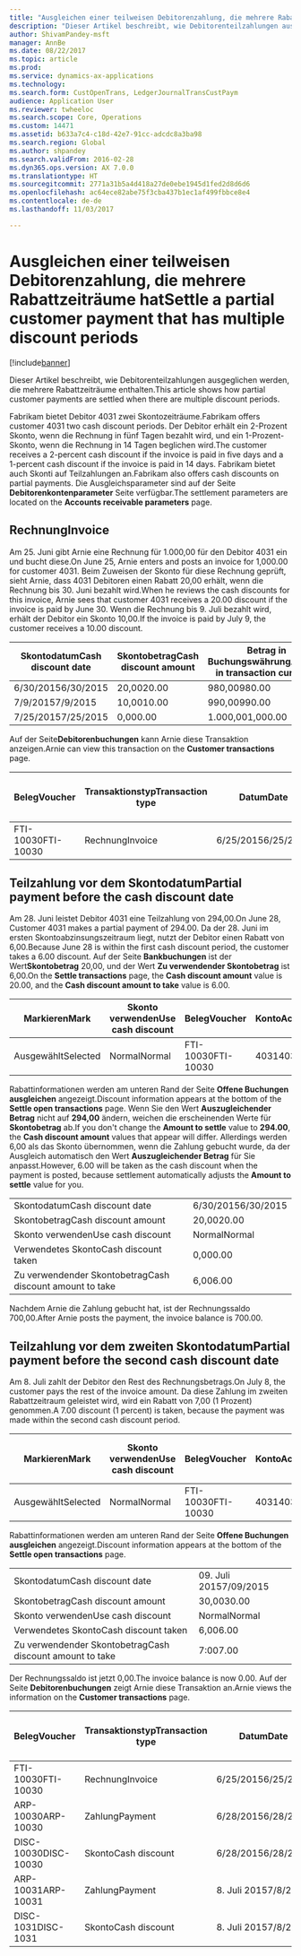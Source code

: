 ```yaml
---
title: "Ausgleichen einer teilweisen Debitorenzahlung, die mehrere Rabattzeiträume hat"
description: "Dieser Artikel beschreibt, wie Debitorenteilzahlungen ausgeglichen werden, die mehrere Rabattzeiträume enthalten."
author: ShivamPandey-msft
manager: AnnBe
ms.date: 08/22/2017
ms.topic: article
ms.prod: 
ms.service: dynamics-ax-applications
ms.technology: 
ms.search.form: CustOpenTrans, LedgerJournalTransCustPaym
audience: Application User
ms.reviewer: twheeloc
ms.search.scope: Core, Operations
ms.custom: 14471
ms.assetid: b633a7c4-c18d-42e7-91cc-adcdc8a3ba98
ms.search.region: Global
ms.author: shpandey
ms.search.validFrom: 2016-02-28
ms.dyn365.ops.version: AX 7.0.0
ms.translationtype: HT
ms.sourcegitcommit: 2771a31b5a4d418a27de0ebe1945d1fed2d8d6d6
ms.openlocfilehash: ac64ece82abe75f3cba437b1ec1af499fbbce8e4
ms.contentlocale: de-de
ms.lasthandoff: 11/03/2017

---
```


# <a name="settle-a-partial-customer-payment-that-has-multiple-discount-periods"></a><span data-ttu-id="0ef9b-103">Ausgleichen einer teilweisen Debitorenzahlung, die mehrere Rabattzeiträume hat</span><span class="sxs-lookup"><span data-stu-id="0ef9b-103">Settle a partial customer payment that has multiple discount periods</span></span>

[!include[banner](../includes/banner.md)]


<span data-ttu-id="0ef9b-104">Dieser Artikel beschreibt, wie Debitorenteilzahlungen ausgeglichen werden, die mehrere Rabattzeiträume enthalten.</span><span class="sxs-lookup"><span data-stu-id="0ef9b-104">This article shows how partial customer payments are settled when there are multiple discount periods.</span></span>

<span data-ttu-id="0ef9b-105">Fabrikam bietet Debitor 4031 zwei Skontozeiträume.</span><span class="sxs-lookup"><span data-stu-id="0ef9b-105">Fabrikam offers customer 4031 two cash discount periods.</span></span> <span data-ttu-id="0ef9b-106">Der Debitor erhält ein 2-Prozent Skonto, wenn die Rechnung in fünf Tagen bezahlt wird, und ein 1-Prozent-Skonto, wenn die Rechnung in 14 Tagen beglichen wird.</span><span class="sxs-lookup"><span data-stu-id="0ef9b-106">The customer receives a 2-percent cash discount if the invoice is paid in five days and a 1-percent cash discount if the invoice is paid in 14 days.</span></span> <span data-ttu-id="0ef9b-107">Fabrikam bietet auch Skonti auf Teilzahlungen an.</span><span class="sxs-lookup"><span data-stu-id="0ef9b-107">Fabrikam also offers cash discounts on partial payments.</span></span> <span data-ttu-id="0ef9b-108">Die Ausgleichsparameter sind auf der Seite **Debitorenkontenparameter** Seite verfügbar.</span><span class="sxs-lookup"><span data-stu-id="0ef9b-108">The settlement parameters are located on the **Accounts receivable parameters** page.</span></span>

## <a name="invoice"></a><span data-ttu-id="0ef9b-109">Rechnung</span><span class="sxs-lookup"><span data-stu-id="0ef9b-109">Invoice</span></span>
<span data-ttu-id="0ef9b-110">Am 25. Juni gibt Arnie eine Rechnung für 1.000,00 für den Debitor 4031 ein und bucht diese.</span><span class="sxs-lookup"><span data-stu-id="0ef9b-110">On June 25, Arnie enters and posts an invoice for 1,000.00 for customer 4031.</span></span> <span data-ttu-id="0ef9b-111">Beim Zuweisen der Skonto für diese Rechnung geprüft, sieht Arnie, dass 4031 Debitoren einen Rabatt 20,00 erhält, wenn die Rechnung bis 30. Juni bezahlt wird.</span><span class="sxs-lookup"><span data-stu-id="0ef9b-111">When he reviews the cash discounts for this invoice, Arnie sees that customer 4031 receives a 20.00 discount if the invoice is paid by June 30.</span></span> <span data-ttu-id="0ef9b-112">Wenn die Rechnung bis 9. Juli bezahlt wird, erhält der Debitor ein Skonto 10,00.</span><span class="sxs-lookup"><span data-stu-id="0ef9b-112">If the invoice is paid by July 9, the customer receives a 10.00 discount.</span></span>

| <span data-ttu-id="0ef9b-113">Skontodatum</span><span class="sxs-lookup"><span data-stu-id="0ef9b-113">Cash discount date</span></span> | <span data-ttu-id="0ef9b-114">Skontobetrag</span><span class="sxs-lookup"><span data-stu-id="0ef9b-114">Cash discount amount</span></span> | <span data-ttu-id="0ef9b-115">Betrag in Buchungswährung</span><span class="sxs-lookup"><span data-stu-id="0ef9b-115">Amount in transaction currency</span></span> |
|--------------------|----------------------|--------------------------------|
| <span data-ttu-id="0ef9b-116">6/30/2015</span><span class="sxs-lookup"><span data-stu-id="0ef9b-116">6/30/2015</span></span>          | <span data-ttu-id="0ef9b-117">20,00</span><span class="sxs-lookup"><span data-stu-id="0ef9b-117">20.00</span></span>                | <span data-ttu-id="0ef9b-118">980,00</span><span class="sxs-lookup"><span data-stu-id="0ef9b-118">980.00</span></span>                         |
| <span data-ttu-id="0ef9b-119">7/9/2015</span><span class="sxs-lookup"><span data-stu-id="0ef9b-119">7/9/2015</span></span>           | <span data-ttu-id="0ef9b-120">10,00</span><span class="sxs-lookup"><span data-stu-id="0ef9b-120">10.00</span></span>                | <span data-ttu-id="0ef9b-121">990,00</span><span class="sxs-lookup"><span data-stu-id="0ef9b-121">990.00</span></span>                         |
| <span data-ttu-id="0ef9b-122">7/25/2015</span><span class="sxs-lookup"><span data-stu-id="0ef9b-122">7/25/2015</span></span>          | <span data-ttu-id="0ef9b-123">0,00</span><span class="sxs-lookup"><span data-stu-id="0ef9b-123">0.00</span></span>                 | <span data-ttu-id="0ef9b-124">1.000,00</span><span class="sxs-lookup"><span data-stu-id="0ef9b-124">1,000.00</span></span>                       |

<span data-ttu-id="0ef9b-125">Auf der Seite**Debitorenbuchungen** kann Arnie diese Transaktion anzeigen.</span><span class="sxs-lookup"><span data-stu-id="0ef9b-125">Arnie can view this transaction on the **Customer transactions** page.</span></span>

| <span data-ttu-id="0ef9b-126">Beleg</span><span class="sxs-lookup"><span data-stu-id="0ef9b-126">Voucher</span></span>   | <span data-ttu-id="0ef9b-127">Transaktionstyp</span><span class="sxs-lookup"><span data-stu-id="0ef9b-127">Transaction type</span></span> | <span data-ttu-id="0ef9b-128">Datum</span><span class="sxs-lookup"><span data-stu-id="0ef9b-128">Date</span></span>      | <span data-ttu-id="0ef9b-129">Rechnung</span><span class="sxs-lookup"><span data-stu-id="0ef9b-129">Invoice</span></span> | <span data-ttu-id="0ef9b-130">Geschuldeter Betrag in Buchungswährung</span><span class="sxs-lookup"><span data-stu-id="0ef9b-130">Amount in transaction currency debit</span></span> | <span data-ttu-id="0ef9b-131">Gutschriftsbetrag in Buchungswährung</span><span class="sxs-lookup"><span data-stu-id="0ef9b-131">Amount in transaction currency credit</span></span> | <span data-ttu-id="0ef9b-132">Gesamtbetrag</span><span class="sxs-lookup"><span data-stu-id="0ef9b-132">Balance</span></span>  | <span data-ttu-id="0ef9b-133">Währung</span><span class="sxs-lookup"><span data-stu-id="0ef9b-133">Currency</span></span> |
|-----------|------------------|-----------|---------|--------------------------------------|---------------------------------------|----------|----------|
| <span data-ttu-id="0ef9b-134">FTI-10030</span><span class="sxs-lookup"><span data-stu-id="0ef9b-134">FTI-10030</span></span> | <span data-ttu-id="0ef9b-135">Rechnung</span><span class="sxs-lookup"><span data-stu-id="0ef9b-135">Invoice</span></span>          | <span data-ttu-id="0ef9b-136">6/25/2015</span><span class="sxs-lookup"><span data-stu-id="0ef9b-136">6/25/2015</span></span> | <span data-ttu-id="0ef9b-137">10030</span><span class="sxs-lookup"><span data-stu-id="0ef9b-137">10030</span></span>   | <span data-ttu-id="0ef9b-138">1.000,00</span><span class="sxs-lookup"><span data-stu-id="0ef9b-138">1,000.00</span></span>                             |                                       | <span data-ttu-id="0ef9b-139">1.000,00</span><span class="sxs-lookup"><span data-stu-id="0ef9b-139">1,000.00</span></span> | <span data-ttu-id="0ef9b-140">USD</span><span class="sxs-lookup"><span data-stu-id="0ef9b-140">USD</span></span>      |

## <a name="partial-payment-before-the-cash-discount-date"></a><span data-ttu-id="0ef9b-141">Teilzahlung vor dem Skontodatum</span><span class="sxs-lookup"><span data-stu-id="0ef9b-141">Partial payment before the cash discount date</span></span>
<span data-ttu-id="0ef9b-142">Am 28. Juni leistet Debitor 4031 eine Teilzahlung von 294,00.</span><span class="sxs-lookup"><span data-stu-id="0ef9b-142">On June 28, Customer 4031 makes a partial payment of 294.00.</span></span> <span data-ttu-id="0ef9b-143">Da der 28. Juni im ersten Skontoabzinsungszeitraum liegt, nutzt der Debitor einen Rabatt von 6,00.</span><span class="sxs-lookup"><span data-stu-id="0ef9b-143">Because June 28 is within the first cash discount period, the customer takes a 6.00 discount.</span></span> <span data-ttu-id="0ef9b-144">Auf der Seite **Bankbuchungen** ist der Wert**Skontobetrag** 20,00, und der Wert **Zu verwendender Skontobetrag** ist 6,00.</span><span class="sxs-lookup"><span data-stu-id="0ef9b-144">On the **Settle transactions** page, the **Cash discount amount** value is 20.00, and the **Cash discount amount to take** value is 6.00.</span></span>

| <span data-ttu-id="0ef9b-145">Markieren</span><span class="sxs-lookup"><span data-stu-id="0ef9b-145">Mark</span></span>     | <span data-ttu-id="0ef9b-146">Skonto verwenden</span><span class="sxs-lookup"><span data-stu-id="0ef9b-146">Use cash discount</span></span> | <span data-ttu-id="0ef9b-147">Beleg</span><span class="sxs-lookup"><span data-stu-id="0ef9b-147">Voucher</span></span>   | <span data-ttu-id="0ef9b-148">Konto</span><span class="sxs-lookup"><span data-stu-id="0ef9b-148">Account</span></span> | <span data-ttu-id="0ef9b-149">Datum</span><span class="sxs-lookup"><span data-stu-id="0ef9b-149">Date</span></span>      | <span data-ttu-id="0ef9b-150">Fälligkeitsdatum</span><span class="sxs-lookup"><span data-stu-id="0ef9b-150">Due date</span></span>  | <span data-ttu-id="0ef9b-151">Rechnung</span><span class="sxs-lookup"><span data-stu-id="0ef9b-151">Invoice</span></span> | <span data-ttu-id="0ef9b-152">Betrag in Buchungswährung</span><span class="sxs-lookup"><span data-stu-id="0ef9b-152">Amount in transaction currency</span></span> | <span data-ttu-id="0ef9b-153">Währung</span><span class="sxs-lookup"><span data-stu-id="0ef9b-153">Currency</span></span> | <span data-ttu-id="0ef9b-154">Auszugleichender Betrag</span><span class="sxs-lookup"><span data-stu-id="0ef9b-154">Amount to settle</span></span> |
|----------|-------------------|-----------|---------|-----------|-----------|---------|--------------------------------|----------|------------------|
| <span data-ttu-id="0ef9b-155">Ausgewählt</span><span class="sxs-lookup"><span data-stu-id="0ef9b-155">Selected</span></span> | <span data-ttu-id="0ef9b-156">Normal</span><span class="sxs-lookup"><span data-stu-id="0ef9b-156">Normal</span></span>            | <span data-ttu-id="0ef9b-157">FTI-10030</span><span class="sxs-lookup"><span data-stu-id="0ef9b-157">FTI-10030</span></span> | <span data-ttu-id="0ef9b-158">4031</span><span class="sxs-lookup"><span data-stu-id="0ef9b-158">4031</span></span>    | <span data-ttu-id="0ef9b-159">6/25/2015</span><span class="sxs-lookup"><span data-stu-id="0ef9b-159">6/25/2015</span></span> | <span data-ttu-id="0ef9b-160">7/25/2015</span><span class="sxs-lookup"><span data-stu-id="0ef9b-160">7/25/2015</span></span> | <span data-ttu-id="0ef9b-161">10030</span><span class="sxs-lookup"><span data-stu-id="0ef9b-161">10030</span></span>   | <span data-ttu-id="0ef9b-162">1.000,00</span><span class="sxs-lookup"><span data-stu-id="0ef9b-162">1,000.00</span></span>                       | <span data-ttu-id="0ef9b-163">USD</span><span class="sxs-lookup"><span data-stu-id="0ef9b-163">USD</span></span>      | <span data-ttu-id="0ef9b-164">294,00</span><span class="sxs-lookup"><span data-stu-id="0ef9b-164">294.00</span></span>           |

<span data-ttu-id="0ef9b-165">Rabattinformationen werden am unteren Rand der Seite **Offene Buchungen ausgleichen** angezeigt.</span><span class="sxs-lookup"><span data-stu-id="0ef9b-165">Discount information appears at the bottom of the **Settle open transactions** page.</span></span> <span data-ttu-id="0ef9b-166">Wenn Sie den Wert **Auszugleichender Betrag** nicht auf **294,00** ändern, weichen die erscheinenden Werte für **Skontobetrag** ab.</span><span class="sxs-lookup"><span data-stu-id="0ef9b-166">If you don't change the **Amount to settle** value to **294.00**, the **Cash discount amount** values that appear will differ.</span></span> <span data-ttu-id="0ef9b-167">Allerdings werden 6,00 als das Skonto übernommen, wenn die Zahlung gebucht wurde, da der Ausgleich automatisch den Wert **Auszugleichender Betrag** für Sie anpasst.</span><span class="sxs-lookup"><span data-stu-id="0ef9b-167">However, 6.00 will be taken as the cash discount when the payment is posted, because settlement automatically adjusts the **Amount to settle** value for you.</span></span>

|                              |           |
|------------------------------|-----------|
| <span data-ttu-id="0ef9b-168">Skontodatum</span><span class="sxs-lookup"><span data-stu-id="0ef9b-168">Cash discount date</span></span>           | <span data-ttu-id="0ef9b-169">6/30/2015</span><span class="sxs-lookup"><span data-stu-id="0ef9b-169">6/30/2015</span></span> |
| <span data-ttu-id="0ef9b-170">Skontobetrag</span><span class="sxs-lookup"><span data-stu-id="0ef9b-170">Cash discount amount</span></span>         | <span data-ttu-id="0ef9b-171">20,00</span><span class="sxs-lookup"><span data-stu-id="0ef9b-171">20.00</span></span>     |
| <span data-ttu-id="0ef9b-172">Skonto verwenden</span><span class="sxs-lookup"><span data-stu-id="0ef9b-172">Use cash discount</span></span>            | <span data-ttu-id="0ef9b-173">Normal</span><span class="sxs-lookup"><span data-stu-id="0ef9b-173">Normal</span></span>    |
| <span data-ttu-id="0ef9b-174">Verwendetes Skonto</span><span class="sxs-lookup"><span data-stu-id="0ef9b-174">Cash discount taken</span></span>          | <span data-ttu-id="0ef9b-175">0,00</span><span class="sxs-lookup"><span data-stu-id="0ef9b-175">0.00</span></span>      |
| <span data-ttu-id="0ef9b-176">Zu verwendender Skontobetrag</span><span class="sxs-lookup"><span data-stu-id="0ef9b-176">Cash discount amount to take</span></span> | <span data-ttu-id="0ef9b-177">6,00</span><span class="sxs-lookup"><span data-stu-id="0ef9b-177">6.00</span></span>      |

<span data-ttu-id="0ef9b-178">Nachdem Arnie die Zahlung gebucht hat, ist der Rechnungssaldo 700,00.</span><span class="sxs-lookup"><span data-stu-id="0ef9b-178">After Arnie posts the payment, the invoice balance is 700.00.</span></span>

## <a name="partial-payment-before-the-second-cash-discount-date"></a><span data-ttu-id="0ef9b-179">Teilzahlung vor dem zweiten Skontodatum</span><span class="sxs-lookup"><span data-stu-id="0ef9b-179">Partial payment before the second cash discount date</span></span>
<span data-ttu-id="0ef9b-180">Am 8. Juli zahlt der Debitor den Rest des Rechnungsbetrags.</span><span class="sxs-lookup"><span data-stu-id="0ef9b-180">On July 8, the customer pays the rest of the invoice amount.</span></span> <span data-ttu-id="0ef9b-181">Da diese Zahlung im zweiten Rabattzeitraum geleistet wird, wird ein Rabatt von 7,00 (1 Prozent) genommen.</span><span class="sxs-lookup"><span data-stu-id="0ef9b-181">A 7.00 discount (1 percent) is taken, because the payment was made within the second cash discount period.</span></span>

| <span data-ttu-id="0ef9b-182">Markieren</span><span class="sxs-lookup"><span data-stu-id="0ef9b-182">Mark</span></span>     | <span data-ttu-id="0ef9b-183">Skonto verwenden</span><span class="sxs-lookup"><span data-stu-id="0ef9b-183">Use cash discount</span></span> | <span data-ttu-id="0ef9b-184">Beleg</span><span class="sxs-lookup"><span data-stu-id="0ef9b-184">Voucher</span></span>   | <span data-ttu-id="0ef9b-185">Konto</span><span class="sxs-lookup"><span data-stu-id="0ef9b-185">Account</span></span> | <span data-ttu-id="0ef9b-186">Datum</span><span class="sxs-lookup"><span data-stu-id="0ef9b-186">Date</span></span>      | <span data-ttu-id="0ef9b-187">Fälligkeitsdatum</span><span class="sxs-lookup"><span data-stu-id="0ef9b-187">Due date</span></span>  | <span data-ttu-id="0ef9b-188">Rechnung</span><span class="sxs-lookup"><span data-stu-id="0ef9b-188">Invoice</span></span> | <span data-ttu-id="0ef9b-189">Geschuldeter Betrag in Buchungswährung</span><span class="sxs-lookup"><span data-stu-id="0ef9b-189">Amount in transaction currency debit</span></span> | <span data-ttu-id="0ef9b-190">Gutschriftsbetrag in Buchungswährung</span><span class="sxs-lookup"><span data-stu-id="0ef9b-190">Amount in transaction currency credit</span></span> | <span data-ttu-id="0ef9b-191">Währung</span><span class="sxs-lookup"><span data-stu-id="0ef9b-191">Currency</span></span> | <span data-ttu-id="0ef9b-192">Auszugleichender Betrag</span><span class="sxs-lookup"><span data-stu-id="0ef9b-192">Amount to settle</span></span> |
|----------|-------------------|-----------|---------|-----------|-----------|---------|--------------------------------------|---------------------------------------|----------|------------------|
| <span data-ttu-id="0ef9b-193">Ausgewählt</span><span class="sxs-lookup"><span data-stu-id="0ef9b-193">Selected</span></span> | <span data-ttu-id="0ef9b-194">Normal</span><span class="sxs-lookup"><span data-stu-id="0ef9b-194">Normal</span></span>            | <span data-ttu-id="0ef9b-195">FTI-10030</span><span class="sxs-lookup"><span data-stu-id="0ef9b-195">FTI-10030</span></span> | <span data-ttu-id="0ef9b-196">4031</span><span class="sxs-lookup"><span data-stu-id="0ef9b-196">4031</span></span>    | <span data-ttu-id="0ef9b-197">6/25/2015</span><span class="sxs-lookup"><span data-stu-id="0ef9b-197">6/25/2015</span></span> | <span data-ttu-id="0ef9b-198">7/25/2015</span><span class="sxs-lookup"><span data-stu-id="0ef9b-198">7/25/2015</span></span> | <span data-ttu-id="0ef9b-199">10030</span><span class="sxs-lookup"><span data-stu-id="0ef9b-199">10030</span></span>   | <span data-ttu-id="0ef9b-200">700,00</span><span class="sxs-lookup"><span data-stu-id="0ef9b-200">700.00</span></span>                               |                                       | <span data-ttu-id="0ef9b-201">USD</span><span class="sxs-lookup"><span data-stu-id="0ef9b-201">USD</span></span>      | <span data-ttu-id="0ef9b-202">693,00</span><span class="sxs-lookup"><span data-stu-id="0ef9b-202">693.00</span></span>           |

<span data-ttu-id="0ef9b-203">Rabattinformationen werden am unteren Rand der Seite **Offene Buchungen ausgleichen** angezeigt.</span><span class="sxs-lookup"><span data-stu-id="0ef9b-203">Discount information appears at the bottom of the **Settle open transactions** page.</span></span>

|                              |           |
|------------------------------|-----------|
| <span data-ttu-id="0ef9b-204">Skontodatum</span><span class="sxs-lookup"><span data-stu-id="0ef9b-204">Cash discount date</span></span>           | <span data-ttu-id="0ef9b-205">09. Juli 2015</span><span class="sxs-lookup"><span data-stu-id="0ef9b-205">7/09/2015</span></span> |
| <span data-ttu-id="0ef9b-206">Skontobetrag</span><span class="sxs-lookup"><span data-stu-id="0ef9b-206">Cash discount amount</span></span>         | <span data-ttu-id="0ef9b-207">30,00</span><span class="sxs-lookup"><span data-stu-id="0ef9b-207">30.00</span></span>     |
| <span data-ttu-id="0ef9b-208">Skonto verwenden</span><span class="sxs-lookup"><span data-stu-id="0ef9b-208">Use cash discount</span></span>            | <span data-ttu-id="0ef9b-209">Normal</span><span class="sxs-lookup"><span data-stu-id="0ef9b-209">Normal</span></span>    |
| <span data-ttu-id="0ef9b-210">Verwendetes Skonto</span><span class="sxs-lookup"><span data-stu-id="0ef9b-210">Cash discount taken</span></span>          | <span data-ttu-id="0ef9b-211">6,00</span><span class="sxs-lookup"><span data-stu-id="0ef9b-211">6.00</span></span>      |
| <span data-ttu-id="0ef9b-212">Zu verwendender Skontobetrag</span><span class="sxs-lookup"><span data-stu-id="0ef9b-212">Cash discount amount to take</span></span> | <span data-ttu-id="0ef9b-213">7:00</span><span class="sxs-lookup"><span data-stu-id="0ef9b-213">7.00</span></span>      |

<span data-ttu-id="0ef9b-214">Der Rechnungssaldo ist jetzt 0,00.</span><span class="sxs-lookup"><span data-stu-id="0ef9b-214">The invoice balance is now 0.00.</span></span> <span data-ttu-id="0ef9b-215">Auf der Seite **Debitorenbuchungen** zeigt Arnie diese Transaktion an.</span><span class="sxs-lookup"><span data-stu-id="0ef9b-215">Arnie views the information on the **Customer transactions** page.</span></span>

| <span data-ttu-id="0ef9b-216">Beleg</span><span class="sxs-lookup"><span data-stu-id="0ef9b-216">Voucher</span></span>    | <span data-ttu-id="0ef9b-217">Transaktionstyp</span><span class="sxs-lookup"><span data-stu-id="0ef9b-217">Transaction type</span></span> | <span data-ttu-id="0ef9b-218">Datum</span><span class="sxs-lookup"><span data-stu-id="0ef9b-218">Date</span></span>      | <span data-ttu-id="0ef9b-219">Rechnung</span><span class="sxs-lookup"><span data-stu-id="0ef9b-219">Invoice</span></span> | <span data-ttu-id="0ef9b-220">Geschuldeter Betrag in Buchungswährung</span><span class="sxs-lookup"><span data-stu-id="0ef9b-220">Amount in transaction currency debit</span></span> | <span data-ttu-id="0ef9b-221">Gutschriftsbetrag in Buchungswährung</span><span class="sxs-lookup"><span data-stu-id="0ef9b-221">Amount in transaction currency credit</span></span> | <span data-ttu-id="0ef9b-222">Gesamtbetrag</span><span class="sxs-lookup"><span data-stu-id="0ef9b-222">Balance</span></span> | <span data-ttu-id="0ef9b-223">Währung</span><span class="sxs-lookup"><span data-stu-id="0ef9b-223">Currency</span></span> |
|------------|------------------|-----------|---------|--------------------------------------|---------------------------------------|---------|----------|
| <span data-ttu-id="0ef9b-224">FTI-10030</span><span class="sxs-lookup"><span data-stu-id="0ef9b-224">FTI-10030</span></span>  | <span data-ttu-id="0ef9b-225">Rechnung</span><span class="sxs-lookup"><span data-stu-id="0ef9b-225">Invoice</span></span>          | <span data-ttu-id="0ef9b-226">6/25/2015</span><span class="sxs-lookup"><span data-stu-id="0ef9b-226">6/25/2015</span></span> | <span data-ttu-id="0ef9b-227">10030</span><span class="sxs-lookup"><span data-stu-id="0ef9b-227">10030</span></span>   | <span data-ttu-id="0ef9b-228">1.000,00</span><span class="sxs-lookup"><span data-stu-id="0ef9b-228">1,000.00</span></span>                             |                                       | <span data-ttu-id="0ef9b-229">0,00</span><span class="sxs-lookup"><span data-stu-id="0ef9b-229">0.00</span></span>    | <span data-ttu-id="0ef9b-230">USD</span><span class="sxs-lookup"><span data-stu-id="0ef9b-230">USD</span></span>      |
| <span data-ttu-id="0ef9b-231">ARP-10030</span><span class="sxs-lookup"><span data-stu-id="0ef9b-231">ARP-10030</span></span>  |  <span data-ttu-id="0ef9b-232">Zahlung</span><span class="sxs-lookup"><span data-stu-id="0ef9b-232">Payment</span></span>         | <span data-ttu-id="0ef9b-233">6/28/2015</span><span class="sxs-lookup"><span data-stu-id="0ef9b-233">6/28/2015</span></span> |         |                                      | <span data-ttu-id="0ef9b-234">294,00</span><span class="sxs-lookup"><span data-stu-id="0ef9b-234">294.00</span></span>                                | <span data-ttu-id="0ef9b-235">0,00</span><span class="sxs-lookup"><span data-stu-id="0ef9b-235">0.00</span></span>    | <span data-ttu-id="0ef9b-236">USD</span><span class="sxs-lookup"><span data-stu-id="0ef9b-236">USD</span></span>      |
| <span data-ttu-id="0ef9b-237">DISC-10030</span><span class="sxs-lookup"><span data-stu-id="0ef9b-237">DISC-10030</span></span> |  <span data-ttu-id="0ef9b-238">Skonto</span><span class="sxs-lookup"><span data-stu-id="0ef9b-238">Cash discount</span></span>   | <span data-ttu-id="0ef9b-239">6/28/2015</span><span class="sxs-lookup"><span data-stu-id="0ef9b-239">6/28/2015</span></span> |         |                                      | <span data-ttu-id="0ef9b-240">6,00</span><span class="sxs-lookup"><span data-stu-id="0ef9b-240">6.00</span></span>                                  | <span data-ttu-id="0ef9b-241">0,00</span><span class="sxs-lookup"><span data-stu-id="0ef9b-241">0.00</span></span>    | <span data-ttu-id="0ef9b-242">USD</span><span class="sxs-lookup"><span data-stu-id="0ef9b-242">USD</span></span>      |
| <span data-ttu-id="0ef9b-243">ARP-10031</span><span class="sxs-lookup"><span data-stu-id="0ef9b-243">ARP-10031</span></span>  |  <span data-ttu-id="0ef9b-244">Zahlung</span><span class="sxs-lookup"><span data-stu-id="0ef9b-244">Payment</span></span>         | <span data-ttu-id="0ef9b-245">8. Juli 2015</span><span class="sxs-lookup"><span data-stu-id="0ef9b-245">7/8/2015</span></span>  |         |                                      | <span data-ttu-id="0ef9b-246">693,00</span><span class="sxs-lookup"><span data-stu-id="0ef9b-246">693.00</span></span>                                | <span data-ttu-id="0ef9b-247">0,00</span><span class="sxs-lookup"><span data-stu-id="0ef9b-247">0.00</span></span>    | <span data-ttu-id="0ef9b-248">USD</span><span class="sxs-lookup"><span data-stu-id="0ef9b-248">USD</span></span>      |
| <span data-ttu-id="0ef9b-249">DISC-1031</span><span class="sxs-lookup"><span data-stu-id="0ef9b-249">DISC-1031</span></span>  |  <span data-ttu-id="0ef9b-250">Skonto</span><span class="sxs-lookup"><span data-stu-id="0ef9b-250">Cash discount</span></span>   | <span data-ttu-id="0ef9b-251">8. Juli 2015</span><span class="sxs-lookup"><span data-stu-id="0ef9b-251">7/8/2015</span></span>  |         |                                      | <span data-ttu-id="0ef9b-252">7:00</span><span class="sxs-lookup"><span data-stu-id="0ef9b-252">7.00</span></span>                                  | <span data-ttu-id="0ef9b-253">0,00</span><span class="sxs-lookup"><span data-stu-id="0ef9b-253">0.00</span></span>    | <span data-ttu-id="0ef9b-254">USD</span><span class="sxs-lookup"><span data-stu-id="0ef9b-254">USD</span></span>      |






